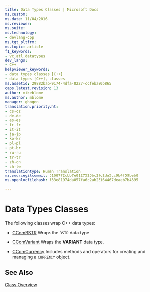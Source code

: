 ```yaml
---
title: Data Types Classes | Microsoft Docs
ms.custom: 
ms.date: 11/04/2016
ms.reviewer: 
ms.suite: 
ms.technology:
- devlang-cpp
ms.tgt_pltfrm: 
ms.topic: article
f1_keywords:
- vc.atl.datatypes
dev_langs:
- C++
helpviewer_keywords:
- data types classes [C++]
- data types [C++], classes
ms.assetid: 29882bab-9174-4dfa-8227-ccfeba80b865
caps.latest.revision: 13
author: mikeblome
ms.author: mblome
manager: ghogen
translation.priority.ht:
- cs-cz
- de-de
- es-es
- fr-fr
- it-it
- ja-jp
- ko-kr
- pl-pl
- pt-br
- ru-ru
- tr-tr
- zh-cn
- zh-tw
translationtype: Human Translation
ms.sourcegitcommit: 3168772cbb7e8127523bc2fc2da5cc9b4f59beb8
ms.openlocfilehash: f33e81974da057fa6c2ab25164467deaeb7b4395

---
```

# Data Types Classes
The following classes wrap C++ data types:  
  
-   [CComBSTR](../atl/reference/ccombstr-class.md) Wraps the `BSTR` data type.  
  
-   [CComVariant](../atl/reference/ccomvariant-class.md) Wraps the **VARIANT** data type.  
  
-   [CComCurrency](../atl/reference/ccomcurrency-class.md) Includes methods and operators for creating and managing a `CURRENCY` object.  
  
## See Also  
 [Class Overview](../atl/atl-class-overview.md)




<!--HONumber=Jan17_HO1-->


